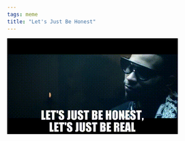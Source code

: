 ```yaml
---
tags: meme
title: "Let's Just Be Honest"
---
```


![letsjustbehonest.png](https://raw.githubusercontent.com/muneer78/muneer78.github.io/master/images/letsjustbehonest.png)

